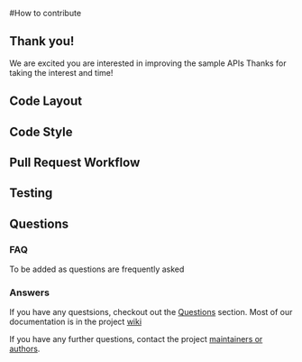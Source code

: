 #How to contribute

## Thank you!

We are excited you are interested in improving the sample APIs  Thanks for taking the interest and time!

## Code Layout

## Code Style

## Pull Request Workflow

## Testing

## Questions

### FAQ
To be added as questions are frequently asked

### Answers

If you have any questsions, checkout out the [Questions](#Questions) section.  Most of our documentation is in the project [wiki](https://github.com/Intel-HLS/GenomicsSampleAPIs/wiki)

If you have any further questions, contact the project [maintainers or authors](https://github.com/Intel-HLS/GenomicsSampleAPIs/AUTHORS).


